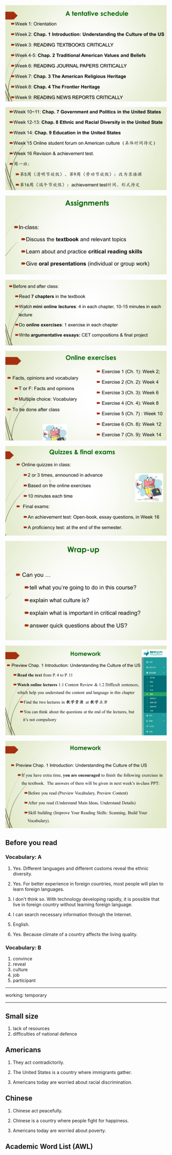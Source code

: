 ![](2021-03-01-14-25-57.png)

![](2021-03-01-14-26-11.png)

![](2021-03-01-14-32-01.png)

![](2021-03-01-14-32-48.png)

![](2021-03-01-14-35-05.png)

![](2021-03-01-14-37-10.png)

![](2021-03-01-15-33-11.png)

![](2021-03-01-15-34-15.png)

![](2021-03-01-15-35-56.png)

## Before you read

### Vocabulary: A

1. Yes. Different languages and different customs reveal the ethnic diversity.

2. Yes. For better experience in foreign countries, most people will plan to learn foreign languages.

3. I don't think so. With technology developing rapidly, it is possible that live in foreign country without learning foreign language.

4. I can search necessary information through the Internet.

5. English.

6. Yes. Because climate of a country affects the living quality.

### Vocabulary: B

1. convince
2. reveal
3. culture
4. job
5. participant

---


working: temporary

---

## Small size

1. lack of resources
2. difficulties of national defence

## Americans

1. They act contradictorily.

2. The United States is a country where immigrants gather.

3. Americans today are worried about racial discrimination.



## Chinese

1. Chinese act peacefully.

2. Chinese is a country where people fight for happiness.

3. Americans today are worried about poverty.


## Academic Word List (AWL)

